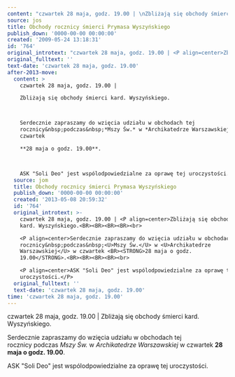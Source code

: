 ```yaml
---
content: "czwartek 28 maja, godz. 19.00 | \nZbliżają się obchody śmierci kard. Wyszyńskiego.\n\n\nSerdecznie zapraszamy do wzięcia udziału w obchodach tej rocznicy&nbsp;podczas&nbsp;*Mszy Św.* w *Archikatedrze Warszawskiej* w czwartek \n**28 maja o godz. 19.00**.\n\n\nASK \"Soli Deo\" jest wspólodpowiedzialne za oprawę tej uroczystości.\n\n\n<!--CONTENT FROM OLD SERVER (jos before 2013): czwartek 28 maja, godz. 19.00 | \nZbliżają się obchody śmierci kard. Wyszyńskiego.\n\n\n\r\n\nSerdecznie zapraszamy do wzięcia udziału w obchodach tej rocznicy&nbsp;podczas&nbsp;*Mszy Św.* w *Archikatedrze Warszawskiej* w czwartek \n**28 maja o godz. 19.00**.\n\n\n\r\n\nASK \"Soli Deo\" jest wspólodpowiedzialne za oprawę tej uroczystości.\n\n-->"
source: jos
title: Obchody rocznicy śmierci Prymasa Wyszyńskiego
publish_down: '0000-00-00 00:00:00'
created: '2009-05-24 13:18:31'
id: '764'
original_introtext: "czwartek 28 maja, godz. 19.00 | <P align=center>Zbliżają się obchody śmierci kard. Wyszyńskiego.<BR><BR><BR><BR><br>\r\n<P align=center>Serdecznie zapraszamy do wzięcia udziału w obchodach tej rocznicy&nbsp;podczas&nbsp;<U>Mszy Św.</U> w <U>Archikatedrze Warszawskiej</U> w czwartek <BR><STRONG>28 maja o godz. 19.00</STRONG>.<BR><BR><BR><BR><br>\r\n<P align=center>ASK \"Soli Deo\" jest wspólodpowiedzialne za oprawę tej uroczystości.</P>"
original_fulltext: ''
text-date: 'czwartek 28 maja, godz. 19.00'
after-2013-move:
  content: >
    czwartek 28 maja, godz. 19.00 | 

    Zbliżają się obchody śmierci kard. Wyszyńskiego.



    Serdecznie zapraszamy do wzięcia udziału w obchodach tej
    rocznicy&nbsp;podczas&nbsp;*Mszy Św.* w *Archikatedrze Warszawskiej* w
    czwartek 

    **28 maja o godz. 19.00**.



    ASK "Soli Deo" jest wspólodpowiedzialne za oprawę tej uroczystości.
  source: jom
  title: Obchody rocznicy śmierci Prymasa Wyszyńskiego
  publish_down: '0000-00-00 00:00:00'
  created: '2013-05-08 20:59:32'
  id: '764'
  original_introtext: >-
    czwartek 28 maja, godz. 19.00 | <P align=center>Zbliżają się obchody śmierci
    kard. Wyszyńskiego.<BR><BR><BR><BR><br>

    <P align=center>Serdecznie zapraszamy do wzięcia udziału w obchodach tej
    rocznicy&nbsp;podczas&nbsp;<U>Mszy Św.</U> w <U>Archikatedrze
    Warszawskiej</U> w czwartek <BR><STRONG>28 maja o godz.
    19.00</STRONG>.<BR><BR><BR><BR><br>

    <P align=center>ASK "Soli Deo" jest wspólodpowiedzialne za oprawę tej
    uroczystości.</P>
  original_fulltext: ''
  text-date: 'czwartek 28 maja, godz. 19.00'
time: 'czwartek 28 maja, godz. 19.00'
---
```

czwartek 28 maja, godz. 19.00 | 
Zbliżają się obchody śmierci kard. Wyszyńskiego.


Serdecznie zapraszamy do wzięcia udziału w obchodach tej rocznicy&nbsp;podczas&nbsp;*Mszy Św.* w *Archikatedrze Warszawskiej* w czwartek 
**28 maja o godz. 19.00**.


ASK "Soli Deo" jest wspólodpowiedzialne za oprawę tej uroczystości.


<!--CONTENT FROM OLD SERVER (jos before 2013): czwartek 28 maja, godz. 19.00 | 
Zbliżają się obchody śmierci kard. Wyszyńskiego.




Serdecznie zapraszamy do wzięcia udziału w obchodach tej rocznicy&nbsp;podczas&nbsp;*Mszy Św.* w *Archikatedrze Warszawskiej* w czwartek 
**28 maja o godz. 19.00**.




ASK "Soli Deo" jest wspólodpowiedzialne za oprawę tej uroczystości.

-->

<!--{{json:{"created_date":"2009-05-24 13:18:31","publish_down":"0000-00-00 00:00:00","id":"764"}}}-->